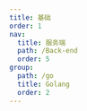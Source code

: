 ```yaml
---
title: 基础
order: 1
nav:
  title: 服务端
  path: /Back-end
  order: 5
group:
  path: /go
  title: Golang
  order: 2
---
```

